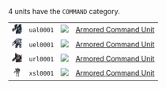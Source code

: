 4 units have the <code>COMMAND</code> category.
<table>
    <tr>
        <td><a href="UAL0001"><img src="icons/units/UAL0001_icon.png" width="21px" /></a></td>
        <td><code>ual0001</code></td>
        <td><a href="Forged Alliance Forever"><img src="icons/mods/mod.png" width="21px" /></a></td>
        <td><a href="UAL0001">Armored Command Unit</a></td>
    </tr>
    <tr>
        <td><a href="UEL0001"><img src="icons/units/UEL0001_icon.png" width="21px" /></a></td>
        <td><code>uel0001</code></td>
        <td><a href="Forged Alliance Forever"><img src="icons/mods/mod.png" width="21px" /></a></td>
        <td><a href="UEL0001">Armored Command Unit</a></td>
    </tr>
    <tr>
        <td><a href="URL0001"><img src="icons/units/URL0001_icon.png" width="21px" /></a></td>
        <td><code>url0001</code></td>
        <td><a href="Forged Alliance Forever"><img src="icons/mods/mod.png" width="21px" /></a></td>
        <td><a href="URL0001">Armored Command Unit</a></td>
    </tr>
    <tr>
        <td><a href="XSL0001"><img src="icons/units/XSL0001_icon.png" width="21px" /></a></td>
        <td><code>xsl0001</code></td>
        <td><a href="Forged Alliance Forever"><img src="icons/mods/mod.png" width="21px" /></a></td>
        <td><a href="XSL0001">Armored Command Unit</a></td>
    </tr>
</table>
